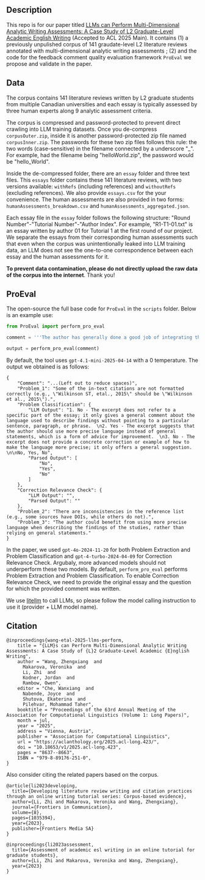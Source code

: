 ## Description

This repo is for our paper titled [LLMs can Perform Multi-Dimensional Analytic Writing Assessments: A Case Study of L2 Graduate-Level Academic English Writing](https://arxiv.org/pdf/2502.11368) (Accepted to ACL 2025 Main). It contains (1) a previously unpulished corpus of 141 graudate-level L2 literature reviews annotated with multi-dimensional analytic writing assessments ; (2) and the code for the feedback comment quality evaluation framework `ProEval` we propose and validate in the paper.



## Data

The corpus contains 141 literature reviews written by L2 graduate students from multiple Canadian universities and each essay is typically assessed by three human experts along 9 analytic assessment criteria.

The corpus is compressed and password-protected to prevent direct crawling into LLM training datasets. Once you de-compress `corpusOuter.zip`, inside it is another password-protected zip file named `corpusInner.zip`. The passwords for these two zip files follows this rule: the two words (case-sensitive) in the filename connected by a underscore "_". For example, had the filename being "helloWorld.zip", the password would be "hello_World".

Inside the de-compressed folder, there are an `essay` folder and three text files. This `essays` folder contains these 141 literature reviews, with two versions available: `withRefs` (including references) and `withoutRefs` (excluding references). We also provide `essays.csv` for the your convenience. The human assessments are also provided in two forms: `humanAssessments_breakdown.csv` and `humanAssessments_aggregated.json`. 

Each essay file in the `essay` folder follows the following structure: "Round Number"-"Tutorial Number"-"Author Index". For example, "R1-T1-01.txt" is an essay written by author 01 for Tutorial 1 at the first round of our project. We separate the essays from their corresponding human assessments such that even when the corpus was unintentionally leaked into LLM training data, an LLM does not see the one-to-one correspondence between each essay and the human assessments for it. 

**To prevent data contamination, please do not directly upload the raw data of the corpus into the internet**. Thank you!



## ProEval

The open-source the full base code for `ProEval` in the `scripts` folder. Below is an example use:

```python
from ProEval import perform_pro_eval

comment = '''The author has generally done a good job of integrating the source materials into the text, with clear summaries and explanations of the findings. However, there are some areas where the citation practices could be improved. For example, some of the in-text citations are not formatted correctly (e.g., "Wilkinson ST, etal., 2015" should be "Wilkinson et al., 2015"), and there are some inconsistencies in the reference list (e.g., some sources have DOIs, while others do not). Additionally, the author could benefit from using more precise language when describing the findings of the studies, rather than relying on general statements.'''

output = perform_pro_eval(comment)
```



By default, the tool uses `gpt-4.1-mini-2025-04-14` with a 0 temperature. The output we obtained is as follows:

```
{
    "Comment": "...(Left out to reduce spaces)",
    "Problem_1": "Some of the in-text citations are not formatted correctly (e.g., \"Wilkinson ST, etal., 2015\" should be \"Wilkinson et al., 2015\").",
    "Problem Classification": {
        "LLM Output": "1. No - The excerpt does not refer to a specific part of the essay; it only gives a general comment about the language used to describe findings without pointing to a particular sentence, paragraph, or phrase.  \n2. Yes - The excerpt suggests that the author should use more precise language instead of general statements, which is a form of advice for improvement.  \n3. No - The excerpt does not provide a concrete correction or example of how to make the language more precise; it only offers a general suggestion.  \n\nNo, Yes, No",
        "Parsed Output": [
            "No",
            "Yes",
            "No"
        ]
    },
    "Correction Relevance Check": {
        "LLM Output": "",
        "Parsed Output": ""
    },
    "Problem_2": "There are inconsistencies in the reference list (e.g., some sources have DOIs, while others do not).",
    "Problem_3": "The author could benefit from using more precise language when describing the findings of the studies, rather than relying on general statements."
}
```



In the paper, we used `gpt-4o-2024-11-20` for both Problem Extraction and Problem Classification and `gpt-4-turbo-2024-04-09` for Correction Relevance Check. Argubaly, more advanced models should not underperform these two models. By default, `perform_pro_eval`  performs Problem Extraction and Problem Classification. To enable Correction Relevance Check, we need to provide the original essay and the question for which the provided comment was written.

We use [litellm](https://github.com/BerriAI/litellm) to call LLMs, so please follow the model calling instruction to use it (provider + LLM model name).



## Citation

```
@inproceedings{wang-etal-2025-llms-perform,
    title = "{LLM}s can Perform Multi-Dimensional Analytic Writing Assessments: A Case Study of {L}2 Graduate-Level Academic {E}nglish Writing",
    author = "Wang, Zhengxiang  and
      Makarova, Veronika  and
      Li, Zhi  and
      Kodner, Jordan  and
      Rambow, Owen",
    editor = "Che, Wanxiang  and
      Nabende, Joyce  and
      Shutova, Ekaterina  and
      Pilehvar, Mohammad Taher",
    booktitle = "Proceedings of the 63rd Annual Meeting of the Association for Computational Linguistics (Volume 1: Long Papers)",
    month = jul,
    year = "2025",
    address = "Vienna, Austria",
    publisher = "Association for Computational Linguistics",
    url = "https://aclanthology.org/2025.acl-long.423/",
    doi = "10.18653/v1/2025.acl-long.423",
    pages = "8637--8663",
    ISBN = "979-8-89176-251-0",
}
```

Also consider citing the related papers based on the corpus.

```
@article{li2023developing,
  title={Developing literature review writing and citation practices through an online writing tutorial series: Corpus-based evidence},
  author={Li, Zhi and Makarova, Veronika and Wang, Zhengxiang},
  journal={Frontiers in Communication},
  volume={8},
  pages={1035394},
  year={2023},
  publisher={Frontiers Media SA}
}
```

```
@inproceedings{li2023assessment,
  title={Assessment of academic esl writing in an online tutorial for graduate students},
  author={Li, Zhi and Makarova, Veronika and Wang, Zhengxiang},
  year={2023}
}
```

